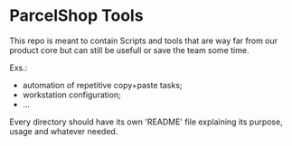 # ParcelShop Tools

This repo is meant to contain Scripts and tools that are way far from our product core but can still be usefull or save the team some time.

Exs.:
- automation of repetitive copy+paste tasks;
- workstation configuration;
- ...

Every directory should have its own 'README' file explaining its purpose, usage and whatever needed.
